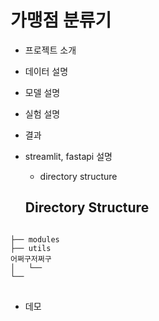 # 가맹점 분류기
- 프로젝트 소개
- 데이터 설명
- 모델 설명
- 실험 설명
- 결과
- streamlit, fastapi 설명
  - directory structure
  
  ## Directory Structure
<pre>
<code>
├── modules
├── utils
어쩌구저쩌구
│   └── 
└──
</code>
</pre>

- 데모 
